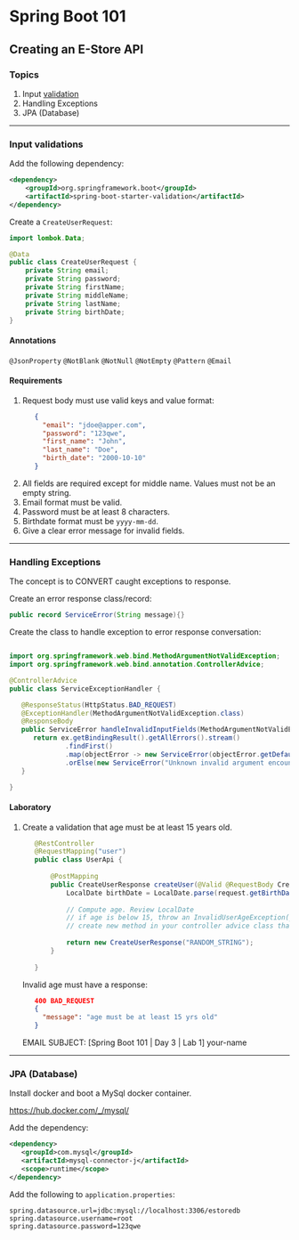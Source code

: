 # Spring Boot 101
## Creating an E-Store API

### Topics
1. Input [validation](https://www.baeldung.com/spring-boot-bean-validation)
2. Handling Exceptions
3. JPA (Database)

---

### Input validations
Add the following dependency:
```xml
<dependency> 
    <groupId>org.springframework.boot</groupId> 
    <artifactId>spring-boot-starter-validation</artifactId> 
</dependency>
```

Create a `CreateUserRequest`:

```java
import lombok.Data;

@Data
public class CreateUserRequest {
    private String email;
    private String password;
    private String firstName;
    private String middleName;
    private String lastName;
    private String birthDate;
}
```

#### Annotations
`@JsonProperty` `@NotBlank` `@NotNull` `@NotEmpty` `@Pattern` `@Email`

#### Requirements
1. Request body must use valid keys and value format:
   ```json
      {
        "email": "jdoe@apper.com",
        "password": "123qwe",
        "first_name": "John",
        "last_name": "Doe",
        "birth_date": "2000-10-10"
      }
    ```
2. All fields are required except for middle name. Values must not be an empty string.
3. Email format must be valid.
4. Password must be at least 8 characters.
5. Birthdate format must be `yyyy-mm-dd`.
6. Give a clear error message for invalid fields.

---

### Handling Exceptions

The concept is to CONVERT caught exceptions to response.

Create an error response class/record:
```java
public record ServiceError(String message){}
```

Create the class to handle exception to error response conversation:

```java

import org.springframework.web.bind.MethodArgumentNotValidException;
import org.springframework.web.bind.annotation.ControllerAdvice;

@ControllerAdvice
public class ServiceExceptionHandler {

   @ResponseStatus(HttpStatus.BAD_REQUEST)
   @ExceptionHandler(MethodArgumentNotValidException.class)
   @ResponseBody
   public ServiceError handleInvalidInputFields(MethodArgumentNotValidException ex) {
      return ex.getBindingResult().getAllErrors().stream()
              .findFirst()
              .map(objectError -> new ServiceError(objectError.getDefaultMessage()))
              .orElse(new ServiceError("Unknown invalid argument encountered"));
   }

}
```

#### Laboratory
1. Create a validation that age must be at least 15 years old.
   ```java
      @RestController
      @RequestMapping("user")
      public class UserApi {
      
          @PostMapping
          public CreateUserResponse createUser(@Valid @RequestBody CreateUserRequest request) {
              LocalDate birthDate = LocalDate.parse(request.getBirthDate());
      
              // Compute age. Review LocalDate
              // if age is below 15, throw an InvalidUserAgeException(you must create this exception)
              // create new method in your controller advice class that handles InvalidUserAgeException.class
      
              return new CreateUserResponse("RANDOM_STRING");
          }
      
      }
   ```
   
   Invalid age must have a response:
   ```json
      400 BAD_REQUEST
      {
        "message": "age must be at least 15 yrs old"
      }
   ```
   
   EMAIL SUBJECT:  [Spring Boot 101 | Day 3 | Lab 1] your-name

---

### JPA (Database)

Install docker and boot a MySql docker container.

https://hub.docker.com/_/mysql/

Add the dependency:
```xml
<dependency>
   <groupId>com.mysql</groupId>
   <artifactId>mysql-connector-j</artifactId>
   <scope>runtime</scope>
</dependency>
```

Add the following to `application.properties`:
```
spring.datasource.url=jdbc:mysql://localhost:3306/estoredb
spring.datasource.username=root
spring.datasource.password=123qwe
```